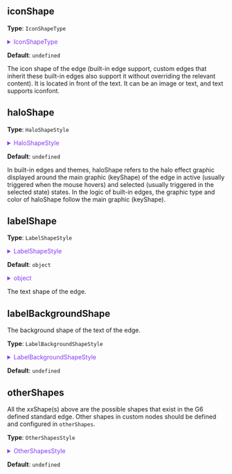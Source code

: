 ## iconShape

**Type**: `IconShapeType`

<details>

<summary style="color: #873bf4; cursor: pointer">IconShapeType</summary>

```typescript
type IconShapeType = Partial<
  TextStyleProps &
    ImageStyleProps &
    ShapeStyle & {
      offsetX?: number;
      offsetY?: number;
      lod?: number;
    }
>;
```

Where the relevant graphic styles refer to [`TextStyleProps` Text Shape Style](../shape/TextStyleProps.en.md) and [`ImageStyleProps` Image Shape Style](../shape/ImageStyleProps.en.md).

</details>

**Default**: `undefined`

The icon shape of the edge (built-in edge support, custom edges that inherit these built-in edges also support it without overriding the relevant content). It is located in front of the text. It can be an image or text, and text supports iconfont.

## haloShape

**Type**: `HaloShapeStyle`

<details>

<summary style="color: #873bf4; cursor: pointer">HaloShapeStyle</summary>

`ShapeStyle`. The graphic type of `haloShape` follows the main graphic (`keyShape`). The graphic style configuration varies depending on the main graphic. For example, the main graphic of `'line-edge'` is `'line'`, refer to [Line Graphic Style](../shape/LineStyleProps.en.md); the main graphic of `'cubic-edge'` is `'path'`, refer to [Path Graphic Style](../shape/PathStyleProps.en.md).

</details>

**Default**: `undefined`

In built-in edges and themes, haloShape refers to the halo effect graphic displayed around the main graphic (keyShape) of the edge in active (usually triggered when the mouse hovers) and selected (usually triggered in the selected state) states. In the logic of built-in edges, the graphic type and color of haloShape follow the main graphic (keyShape).

## labelShape

**Type**: `LabelShapeStyle`

<details>

<summary style="color: #873bf4; cursor: pointer">LabelShapeStyle</summary>

```typescript
type LabelShapeStyle = TextStyleProps & {
  /**
   * The position of the text relative to the key shape (keyShape) of the edge, supports above, below, left, right, and center
   */
  position?: 'start' | 'middle' | 'end';
  /**
   * The x offset of the text shape relative to the key shape (keyShape)
   */
  offsetX?: number;
  /**
   * The y offset of the text shape relative to the key shape (keyShape)
   */
  offsetY?: number;
  /**
   * The z offset of the text shape relative to the key shape (keyShape)
   */
  offsetZ?: number;
  /**
   * The maximum width allowed for the text.
   * If specified as a number, it represents the pixel value.
   * If specified as a text with '%', it represents a percentage of the key shape (keyShape) bounding box size.
   * The default value is '200%', which means the maximum width of the text shape cannot exceed twice the width of the key shape.
   * If it exceeds, it will be automatically truncated and an ellipsis '...' will be added at the end.
   */
  maxWidth?: string | number;
  /**
   * Specifies whether the text rotates with the edge.
   */
  autoRotate?: boolean;
};
```

For more detailed style configuration, refer to [Text Graphic Style](../shape/TextStyleProps.en.md).

</details>

**Default**: `object`

<details>

<summary style="color: #873bf4; cursor: pointer">object</summary>

```json
{
  "position": "middle",
  "maxWidth": "200%"
}
```

</details>

The text shape of the edge.

## labelBackgroundShape

The background shape of the text of the edge.

**Type**: `LabelBackgroundShapeStyle`

<details>

<summary style="color: #873bf4; cursor: pointer">LabelBackgroundShapeStyle</summary>

```typescript
type LabelBackgroundShapeStyle = ShapeStyle & {
  /**
   * The padding distance between the text and the background rectangle
   */
  padding?: number | number[];
};
```

The related rectangle style type can be referred to in [`RectStyleProps`](../shape/RectStyleProps.en.md).

</details>

**Default**: `undefined`

## otherShapes

All the xxShape(s) above are the possible shapes that exist in the G6 defined standard edge. Other shapes in custom nodes should be defined and configured in `otherShapes`.

**Type**: `OtherShapesStyle`

<details>

<summary style="color: #873bf4; cursor: pointer">OtherShapesStyle</summary>

```typescript
type OtherShapesStyle = {
  /**
   *  key is the shape id, in the format of xxShape specified by the specification
   */
  /**
   *  value is the shape style configuration (different shapes have different configurations, see the relevant shape documents), and the animation of the shape
   */
  [shapeId: string]: ShapeStyleProps;
};
```

The different shape styles can be referred to in the corresponding shape type documentation under the [Shape Style](../shape/BaseStyleProps.en.md) directory.

</details>

**Default**: `undefined`
